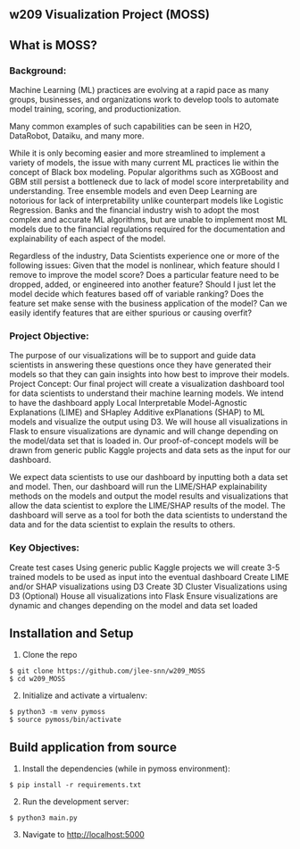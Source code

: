 ## w209 Visualization Project (MOSS)

## What is MOSS?

### Background:
Machine Learning (ML) practices are evolving at a rapid pace as many groups, businesses, and organizations work to develop tools to automate model training, scoring, and productionization.

Many common examples of such capabilities can be seen in H2O, DataRobot, Dataiku, and many more.

While it is only becoming easier and more streamlined to implement a variety of models, the issue with many current ML practices lie within the concept of Black box modeling.  Popular algorithms such as XGBoost and GBM still persist a bottleneck due to lack of model score interpretability and understanding.  Tree ensemble models and even Deep Learning are notorious for lack of interpretability unlike counterpart models like Logistic Regression.  Banks and the financial industry wish to adopt the most complex and accurate ML algorithms, but are unable to implement most ML models due to the financial regulations required for the documentation and explainability of each aspect of the model.

Regardless of the industry, Data Scientists experience one or more of the following issues:
Given that the model is nonlinear, which feature should I remove to improve the model score?
Does a particular feature need to be dropped, added, or engineered into another feature?
Should I just let the model decide which features based off of variable ranking?
Does the feature set make sense with the business application of the model?  Can we easily identify features that are either spurious or causing overfit?


### Project Objective:
The purpose of our visualizations will be to support and guide data scientists in answering these questions once they have generated their models so that they can gain insights into how best to improve their models.
Project Concept:
Our final project will create a visualization dashboard tool for data scientists to understand their machine learning models.  We intend to have the dashboard apply Local Interpretable Model-Agnostic Explanations (LIME) and SHapley Additive exPlanations (SHAP) to ML models and visualize the output using D3.  We will house all visualizations in Flask to ensure visualizations are dynamic and will change depending on the model/data set that is loaded in.  Our proof-of-concept models will be drawn from generic public Kaggle projects and data sets as the input for our dashboard.

We expect data scientists to use our dashboard by inputting both a data set and model.  Then, our dashboard will run the LIME/SHAP explainability methods on the models and output the model results and visualizations that allow the data scientist to explore the LIME/SHAP results of the model.  The dashboard will serve as a tool for both the data scientists to understand the data and for the data scientist to explain the results to others.


### Key Objectives:
Create test cases
Using generic public Kaggle projects we will create 3-5 trained models to be used as input into the eventual dashboard
Create LIME and/or SHAP visualizations using D3
Create 3D Cluster Visualizations using D3 (Optional)
House all visualizations into Flask
Ensure visualizations are dynamic and changes depending on the model and data set loaded


## Installation and Setup

1. Clone the repo

```
$ git clone https://github.com/jlee-snn/w209_MOSS
$ cd w209_MOSS
```

2. Initialize and activate a virtualenv:
```
$ python3 -m venv pymoss
$ source pymoss/bin/activate
```


## Build application from source

1. Install the dependencies (while in pymoss environment):
  ```
  $ pip install -r requirements.txt
  ```

2. Run the development server:
  ```
  $ python3 main.py
  ```

3. Navigate to [http://localhost:5000](http://localhost:5000)
